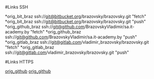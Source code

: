 #Links SSH

*orig_bit_braz	ssh://git@bitbucket.org/brazovsky/brazovsky.git "fetch"
*orig_bit_braz	ssh://git@bitbucket.org/brazovsky/brazovsky.git "push"
*orig_github_braz	ssh://git@github.com/BrazovskyVladimir/sa.it-academy.by "fetch"
*orig_github_braz	ssh://git@github.com/BrazovskyVladimir/sa.it-academy.by "push"
*orig_gitlab_braz	ssh://git@gitlab.com/vladimir_brazovsky/brazovsky.git "fetch"
*orig_gitlab_braz	ssh://git@gitlab.com/vladimir_brazovsky/brazovsky.git "push"

#Links HTTPS

[orig_github](https://github.com/pluhin/sa.it-academy.by "fetch")
[orig_github](https://github.com/pluhin/sa.it-academy.by "push")

